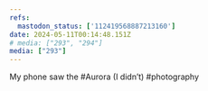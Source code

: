 ```yaml
---
refs:
  mastodon_status: ['112419568887213160']
date: 2024-05-11T00:14:48.151Z
# media: ["293", "294"]
media: ["293"]
---
```


My phone saw the #Aurora (I didn’t) #photography
